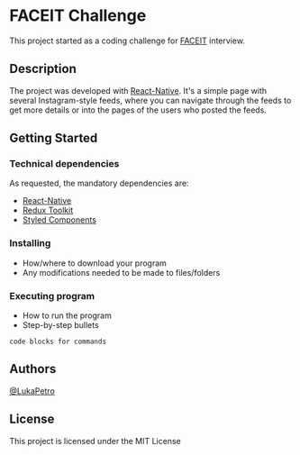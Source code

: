 # FACEIT Challenge

This project started as a coding challenge for [FACEIT](https://www.faceit.com/) interview.

## Description

The project was developed with [React-Native](https://reactnative.dev/). It's a simple page with several Instagram-style feeds, where you can navigate through the feeds to get more details or into the pages of the users who posted the feeds.

## Getting Started

### Technical dependencies

As requested, the mandatory dependencies are:

- [React-Native](https://reactnative.dev/)
- [Redux Toolkit](https://redux-toolkit.js.org/)
- [Styled Components](https://styled-components.com/)

### Installing

- How/where to download your program
- Any modifications needed to be made to files/folders

### Executing program

- How to run the program
- Step-by-step bullets

```
code blocks for commands
```

## Authors

[@LukaPetro](https://www.lukapetrovic.dev/)

## License

This project is licensed under the MIT License
